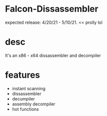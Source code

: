 # Falcon-Dissassembler
expected release: 4/20/21 - 5/10/21. << prolly lol

# desc
It's an x86 - x64 dissassembler and decompiler


# features
* instant scanning 
* dissassembler
* decumpiler
* assembly decompiler
* hot functions
